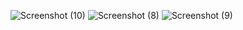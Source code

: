 ![Screenshot (10)](https://user-images.githubusercontent.com/66420972/133112580-a8c41b8e-23e3-45ab-b578-d6c55309cdc1.png)
![Screenshot (8)](https://user-images.githubusercontent.com/66420972/133112594-7a929efd-a4dc-437d-b002-bfd1cb5cdd52.png)
![Screenshot (9)](https://user-images.githubusercontent.com/66420972/133112601-3f8295f5-5d82-4e13-8100-30becd3654c3.png)
